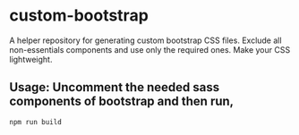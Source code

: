 # custom-bootstrap
A helper repository for generating custom bootstrap CSS files. Exclude all non-essentials components and use only the required ones. Make your CSS lightweight.

## Usage: Uncomment the needed sass components of bootstrap and then run,
`npm run build`
